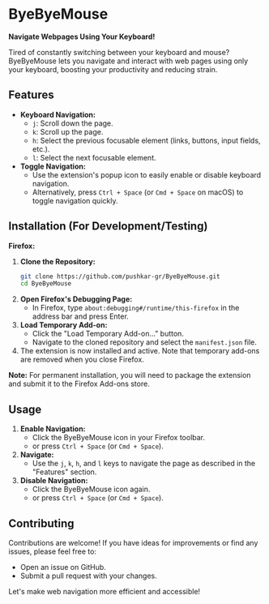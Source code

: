 # ByeByeMouse

**Navigate Webpages Using Your Keyboard!**

Tired of constantly switching between your keyboard and mouse? ByeByeMouse lets you navigate and interact with web pages using only your keyboard, boosting your productivity and reducing strain.

## Features

* **Keyboard Navigation:**
    * `j`: Scroll down the page.
    * `k`: Scroll up the page.
    * `h`: Select the previous focusable element (links, buttons, input fields, etc.).
    * `l`: Select the next focusable element.
* **Toggle Navigation:**
    * Use the extension's popup icon to easily enable or disable keyboard navigation.
    * Alternatively, press `Ctrl + Space` (or `Cmd + Space` on macOS) to toggle navigation quickly.

## Installation (For Development/Testing)

**Firefox:**

1.  **Clone the Repository:**
    ```bash
    git clone https://github.com/pushkar-gr/ByeByeMouse.git
    cd ByeByeMouse
    ```
2.  **Open Firefox's Debugging Page:**
    * In Firefox, type `about:debugging#/runtime/this-firefox` in the address bar and press Enter.
3.  **Load Temporary Add-on:**
    * Click the "Load Temporary Add-on..." button.
    * Navigate to the cloned repository and select the `manifest.json` file.
4.  The extension is now installed and active. Note that temporary add-ons are removed when you close Firefox.

**Note:** For permanent installation, you will need to package the extension and submit it to the Firefox Add-ons store.

## Usage

1.  **Enable Navigation:**
    * Click the ByeByeMouse icon in your Firefox toolbar.
    * or press `Ctrl + Space` (or `Cmd + Space`).
2.  **Navigate:**
    * Use the `j`, `k`, `h`, and `l` keys to navigate the page as described in the "Features" section.
3.  **Disable Navigation:**
    * Click the ByeByeMouse icon again.
    * or press `Ctrl + Space` (or `Cmd + Space`).

## Contributing

Contributions are welcome! If you have ideas for improvements or find any issues, please feel free to:

* Open an issue on GitHub.
* Submit a pull request with your changes.

Let's make web navigation more efficient and accessible!
